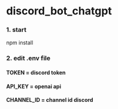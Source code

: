 # discord_bot_chatgpt

### 1. start 
npm install

### 2. edit .env file 

#### TOKEN = discord token
#### API_KEY = openai api
#### CHANNEL_ID = channel id discord
